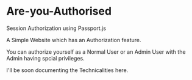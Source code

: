 # Are-you-Authorised

Session Authorization using Passport.js

A Simple Website which has an Authorization feature.

You can authorize yourself as a Normal User or an Admin User with the Admin having spcial privileges.

I'll be soon documenting the Technicalities here. 
